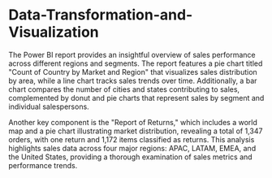 # Data-Transformation-and-Visualization

The Power BI report provides an insightful overview of sales performance across different regions and segments. The report features a pie chart titled "Count of Country by Market and Region" that visualizes sales distribution by area, while a line chart tracks sales trends over time. Additionally, a bar chart compares the number of cities and states contributing to sales, complemented by donut and pie charts that represent sales by segment and individual salespersons.

Another key component is the "Report of Returns," which includes a world map and a pie chart illustrating market distribution, revealing a total of 1,347 orders, with one return and 1,172 items classified as returns. This analysis highlights sales data across four major regions: APAC, LATAM, EMEA, and the United States, providing a thorough examination of sales metrics and performance trends.

